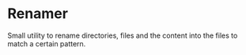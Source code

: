 # Renamer
Small utility to rename directories, files and the content into the files to match a certain pattern.
